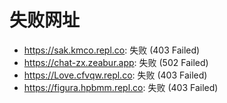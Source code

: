# 失败网址
- https://sak.kmco.repl.co: 失败 (403
Failed)
- https://chat-zx.zeabur.app: 失败 (502
Failed)
- https://Love.cfvqw.repl.co: 失败 (403
Failed)
- https://figura.hpbmm.repl.co: 失败 (403
Failed)

